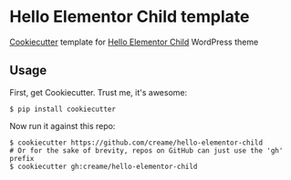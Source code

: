 # Hello Elementor Child template
[Cookiecutter](https://github.com/cookiecutter/cookiecutter) template for [Hello Elementor Child](https://github.com/elementor/hello-theme-child) WordPress theme

## Usage

First, get Cookiecutter. Trust me, it's awesome:

```shell
$ pip install cookiecutter
```

Now run it against this repo:

```shell
$ cookiecutter https://github.com/creame/hello-elementor-child
# Or for the sake of brevity, repos on GitHub can just use the 'gh' prefix
$ cookiecutter gh:creame/hello-elementor-child
```

